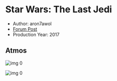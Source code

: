 # Star Wars: The Last Jedi

* Author: aron7awol
* [Forum Post](https://www.avsforum.com/threads/bass-eq-for-filtered-movies.2995212/post-56748480)
* Production Year: 2017

## Atmos

![img 0](https://i.imgur.com/sZwRFug.jpg)

![img 0](https://i.imgur.com/UHF7IQZ.png)

